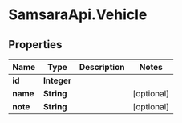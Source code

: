 # SamsaraApi.Vehicle

## Properties
Name | Type | Description | Notes
------------ | ------------- | ------------- | -------------
**id** | **Integer** |  | 
**name** | **String** |  | [optional] 
**note** | **String** |  | [optional] 


